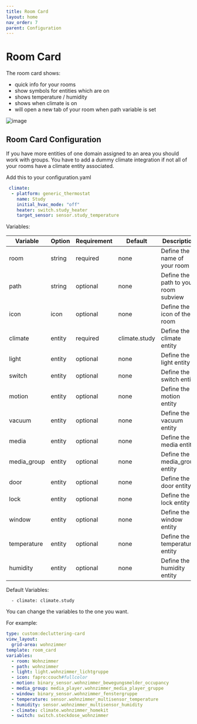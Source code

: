 ```yaml
---
title: Room Card
layout: home
nav_order: 7
parent: Configuration
---
```


# Room Card

The room card shows:
- quick info for your rooms
- show symbols for entities which are on
- shows temperature / humidity
- shows when climate is on
- will open a new tab of your room when path variable is set

![image](https://github.com/xBourner/auto-dash/assets/64064679/24c4f9f1-b7b7-4aed-81d6-00f38b5eda67)


## Room Card Configuration

If you have more entities of one domain assigned to an area you should work with groups. 
You have to add a dummy climate integration if not all of your rooms have a climate entity associated. 

 Add this to your configuration.yaml
```yaml
 climate:
  - platform: generic_thermostat
    name: Study
    initial_hvac_mode: "off"
    heater: switch.study_heater
    target_sensor: sensor.study_temperature
```

Variables:

| Variable | Option | Requirement | Default | Description |
| ------------- | ------------- | ------------- | ------------- | ------------- |
| room | string | required | none | Define the name of your room |
| path | string | optional | none | Define the path to your room subview |
| icon | icon | optional | none | Define the icon of the room |
| climate | entity | required | climate.study | Define the climate entity |
| light | entity | optional | none | Define the light entity |
| switch | entity | optional | none | Define the switch entity |
| motion | entity | optional | none | Define the motion entity |
| vacuum | entity | optional | none | Define the vacuum entity |
| media | entity | optional | none | Define the media entity |
| media_group | entity | optional | none | Define the media_group entity |
| door | entity | optional | none | Define the door entity |
| lock | entity  | optional | none | Define the lock entity |
| window | entity | optional | none | Define the window entity |
| temperature | entity | optional | none | Define the temperature entity |
| humidity | entity | optional | none | Define the humidity entity |


Default Variables:


      - climate: climate.study

You can change the variables to the one you want. 

For example:

```yaml
type: custom:decluttering-card
view_layout:
  grid-area: wohnzimmer
template: room_card
variables:
  - room: Wohnzimmer
  - path: wohnzimmer
  - light: light.wohnzimmer_lichtgruppe
  - icon: fapro:couch#fullcolor
  - motion: binary_sensor.wohnzimmer_bewegungsmelder_occupancy
  - media_group: media_player.wohnzimmer_media_player_gruppe
  - window: binary_sensor.wohnzimmer_fenstergruppe
  - temperature: sensor.wohnzimmer_multisensor_temperature
  - humidity: sensor.wohnzimmer_multisensor_humidity
  - climate: climate.wohnzimmer_homekit
  - switch: switch.steckdose_wohnzimmer
```
